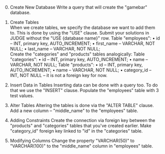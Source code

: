 0. Create New Database
Write a query that will create the "gamebar" database.
 
1. Create Tables	
When we create tables, we specify the database we want to add them to. This is done by using the "USE" clause.
Submit your solutions in JUDGE without the "USE {database name}" row.
Table "employees":
•	id – INT, primary key, AUTO_INCREMENT;
•	first_name – VARCHAR, NOT NULL; 
•	last_name – VARCHAR, NOT NULL;  
Create the "categories" and "products" tables analogically:
Table "categories":
•	id – INT, primary key, AUTO_INCREMENT;
•	name – VARCHAR, NOT NULL; 
Table "products":
•	id –  INT, primary key, AUTO_INCREMENT;
•	name – VARCHAR, NOT NULL; 
•	category_id – INT, NOT NULL – it is not a foreign key for now.
2. Insert Data in Tables
Inserting data can be done with a query too. To do that we use the "INSERT" clause. Populate the "employees" table with 3 test values.
3. Alter Tables
Altering the tables is done via the "ALTER TABLE" clause. Add a new column – "middle_name" to the "employees" table. 
 
4. Adding Constraints
Create the connection via foreign key between the "products" and "categories" tables that you've created earlier. Make "category_id" foreign key linked to "id" in the "categories" table. 
 
5. Modifying Columns
Change the property "VARCHAR(50)" to "VARCHAR(100)" to the "middle_name" column in "employees" table.
